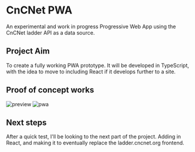 # CnCNet PWA  
An experimental and work in progress Progressive Web App using the CnCNet ladder API as a data source.

## Project Aim
To create a fully working PWA prototype. 
It will be developed in TypeScript, with the idea to move to including React if it develops further to a site.

## Proof of concept works
![preview](https://user-images.githubusercontent.com/6104940/40890039-eb4ef2a6-6767-11e8-8ed0-0e3a517154a8.png)
![pwa](https://user-images.githubusercontent.com/6104940/40890085-63096d44-6768-11e8-980c-8a6d6fbba307.png)

## Next steps
After a quick test, I'll be looking to the next part of the project. 
Adding in React, and making it to eventually replace the ladder.cncnet.org frontend. 

